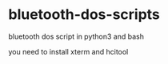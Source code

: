 # bluetooth-dos-scripts
bluetooth dos script in python3 and bash

you need to install xterm and hcitool
